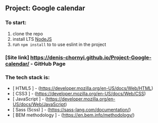 ## Project: Google calendar

### To start:

1. clone the repo
2. install LTS [NodeJS](https://nodejs.org/en/)
3. run `npm install` to to use eslint in the project

### [Site link] https://denis-chornyi.github.io/Project-Google-calendar/ - GitHub Page

### The tech stack is:

- [ HTML5 ] - (https://developer.mozilla.org/en-US/docs/Web/HTML)
- [ CSS3 ] - (https://developer.mozilla.org/en-US/docs/Web/CSS)
- [ JavaScript ] - (https://developer.mozilla.org/en-US/docs/Web/JavaScript)
- [ Sass (Scss) ] - (https://sass-lang.com/documentation/)
- [ BEM methodology ] - (https://en.bem.info/methodology/)

